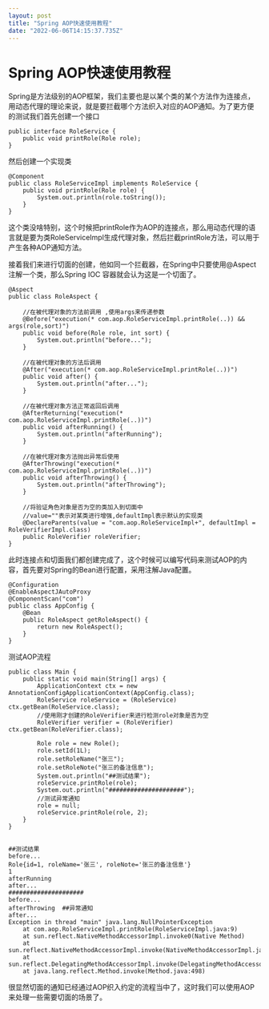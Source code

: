 ```yaml
---
layout: post
title: "Spring AOP快速使用教程"
date: "2022-06-06T14:15:37.735Z"
---
```

Spring AOP快速使用教程
================

​ Spring是方法级别的AOP框架，我们主要也是以某个类的某个方法作为连接点，用动态代理的理论来说，就是要拦截哪个方法织入对应的AOP通知。为了更方便的测试我们首先创建一个接口

    public interface RoleService {
        public void printRole(Role role);
    }
    

然后创建一个实现类

    @Component
    public class RoleServiceImpl implements RoleService {
        public void printRole(Role role) {
            System.out.println(role.toString());
        }
    }
    

​ 这个类没啥特别，这个时候把printRole作为AOP的连接点，那么用动态代理的语言就是要为类RoleServiceImpl生成代理对象，然后拦截printRole方法，可以用于产生各种AOP通知方法。

​ 接着我们来进行切面的创建，他如同一个拦截器，在Spring中只要使用@Aspect注解一个类，那么Spring IOC 容器就会认为这是一个切面了。

    @Aspect
    public class RoleAspect {
    
        //在被代理对象的方法前调用 ,使用args来传递参数
        @Before("execution(* com.aop.RoleServiceImpl.printRole(..)) && args(role,sort)")
        public void before(Role role, int sort) {
            System.out.println("before...");
        }
    
        //在被代理对象的方法后调用
        @After("execution(* com.aop.RoleServiceImpl.printRole(..))")
        public void after() {
            System.out.println("after...");
        }
    
        //在被代理对象方法正常返回后调用
        @AfterReturning("execution(* com.aop.RoleServiceImpl.printRole(..))")
        public void afterRunning() {
            System.out.println("afterRunning");
        }
    
        //在被代理对象方法抛出异常后使用
        @AfterThrowing("execution(* com.aop.RoleServiceImpl.printRole(..))")
        public void afterThrowing() {
            System.out.println("afterThrowing");
        }
    
        //将验证角色对象是否为空的类加入到切面中
        //value=""表示对某类进行增强,defaultImpl表示默认的实现类
        @DeclareParents(value = "com.aop.RoleServiceImpl+", defaultImpl = RoleVerifierImpl.class)
        public RoleVerifier roleVerifier;
    }
    

​ 此时连接点和切面我们都创建完成了，这个时候可以编写代码来测试AOP的内容，首先要对Spring的Bean进行配置，采用注解Java配置。

    @Configuration
    @EnableAspectJAutoProxy
    @ComponentScan("com")
    public class AppConfig {
        @Bean
        public RoleAspect getRoleAspect() {
            return new RoleAspect();
        }
    }
    

测试AOP流程

    public class Main {
        public static void main(String[] args) {
            ApplicationContext ctx = new AnnotationConfigApplicationContext(AppConfig.class);
            RoleService roleService = (RoleService) ctx.getBean(RoleService.class);
            //使用刚才创建的RoleVerifier来进行检测role对象是否为空
            RoleVerifier verifier = (RoleVerifier) ctx.getBean(RoleVerifier.class);
    
            Role role = new Role();
            role.setId(1L);
            role.setRoleName("张三");
            role.setRoleNote("张三的备注信息");
            System.out.println("##测试结果");
            roleService.printRole(role);
            System.out.println("#####################");
            //测试异常通知
            role = null;
            roleService.printRole(role, 2);
        }
    }
    

    ##测试结果
    before...
    Role{id=1, roleName='张三', roleNote='张三的备注信息'}
    1
    afterRunning
    after...
    #####################
    before...
    afterThrowing  ##异常通知
    after...
    Exception in thread "main" java.lang.NullPointerException
    	at com.aop.RoleServiceImpl.printRole(RoleServiceImpl.java:9)
    	at sun.reflect.NativeMethodAccessorImpl.invoke0(Native Method)
    	at sun.reflect.NativeMethodAccessorImpl.invoke(NativeMethodAccessorImpl.java:62)
    	at sun.reflect.DelegatingMethodAccessorImpl.invoke(DelegatingMethodAccessorImpl.java:43)
    	at java.lang.reflect.Method.invoke(Method.java:498)
    

很显然切面的通知已经通过AOP织入约定的流程当中了，这时我们可以使用AOP来处理一些需要切面的场景了。